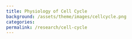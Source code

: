 ```yaml
---
title: Physiology of Cell Cycle
background: /assets/theme/images/cellcycle.png
categories: 
permalink: /research/cell-cycle
---
```

